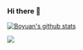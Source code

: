 ### Hi there 👋



[![Boyuan's github stats](https://github-readme-stats.vercel.app/api?username=boyuanx)](https://github.com/anuraghazra/github-readme-stats)


<!--
**boyuanx/boyuanx** is a ✨ _special_ ✨ repository because its `README.md` (this file) appears on your GitHub profile.

Here are some ideas to get you started:

- 🔭 I’m currently working on ...
- 🌱 I’m currently learning ...
- 👯 I’m looking to collaborate on ...
- 🤔 I’m looking for help with ...
- 💬 Ask me about ...
- 📫 How to reach me: ...
- 😄 Pronouns: ...
- ⚡ Fun fact: ...
-->

![](https://komarev.com/ghpvc/?username=boyuanx)
